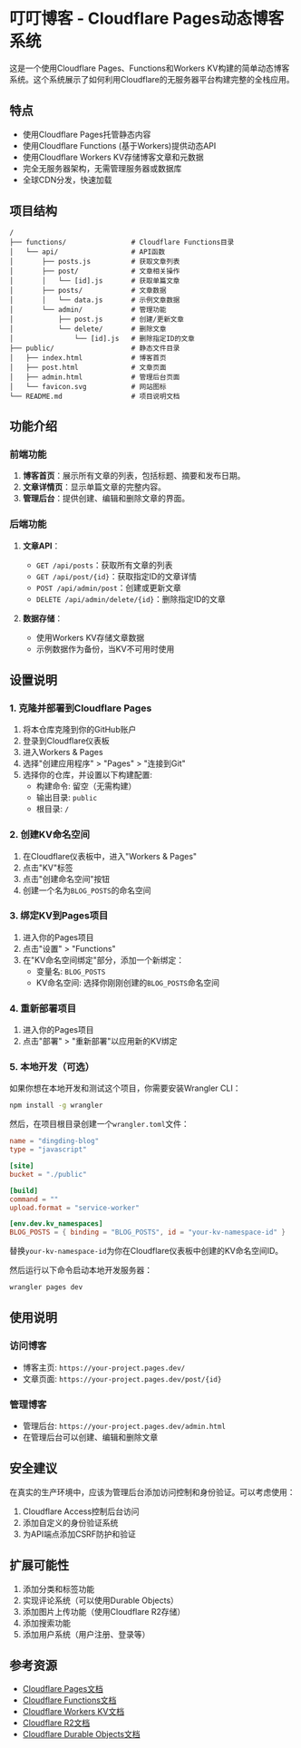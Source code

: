 # 叮叮博客 - Cloudflare Pages动态博客系统

这是一个使用Cloudflare Pages、Functions和Workers KV构建的简单动态博客系统。这个系统展示了如何利用Cloudflare的无服务器平台构建完整的全栈应用。

## 特点

- 使用Cloudflare Pages托管静态内容
- 使用Cloudflare Functions (基于Workers)提供动态API
- 使用Cloudflare Workers KV存储博客文章和元数据
- 完全无服务器架构，无需管理服务器或数据库
- 全球CDN分发，快速加载

## 项目结构

```
/
├── functions/                # Cloudflare Functions目录
│   └── api/                  # API函数
│       ├── posts.js          # 获取文章列表
│       ├── post/             # 文章相关操作
│       │   └── [id].js       # 获取单篇文章
│       ├── posts/            # 文章数据
│       │   └── data.js       # 示例文章数据
│       └── admin/            # 管理功能
│           ├── post.js       # 创建/更新文章
│           └── delete/       # 删除文章
│               └── [id].js   # 删除指定ID的文章
├── public/                   # 静态文件目录
│   ├── index.html            # 博客首页
│   ├── post.html             # 文章页面
│   ├── admin.html            # 管理后台页面
│   └── favicon.svg           # 网站图标
└── README.md                 # 项目说明文档
```

## 功能介绍

### 前端功能

1. **博客首页**：展示所有文章的列表，包括标题、摘要和发布日期。
2. **文章详情页**：显示单篇文章的完整内容。
3. **管理后台**：提供创建、编辑和删除文章的界面。

### 后端功能

1. **文章API**：
   - `GET /api/posts`：获取所有文章的列表
   - `GET /api/post/{id}`：获取指定ID的文章详情
   - `POST /api/admin/post`：创建或更新文章
   - `DELETE /api/admin/delete/{id}`：删除指定ID的文章

2. **数据存储**：
   - 使用Workers KV存储文章数据
   - 示例数据作为备份，当KV不可用时使用

## 设置说明

### 1. 克隆并部署到Cloudflare Pages

1. 将本仓库克隆到你的GitHub账户
2. 登录到Cloudflare仪表板
3. 进入Workers & Pages
4. 选择"创建应用程序" > "Pages" > "连接到Git"
5. 选择你的仓库，并设置以下构建配置:
   - 构建命令: 留空（无需构建）
   - 输出目录: `public`
   - 根目录: `/`

### 2. 创建KV命名空间

1. 在Cloudflare仪表板中，进入"Workers & Pages"
2. 点击"KV"标签
3. 点击"创建命名空间"按钮
4. 创建一个名为`BLOG_POSTS`的命名空间

### 3. 绑定KV到Pages项目

1. 进入你的Pages项目
2. 点击"设置" > "Functions"
3. 在"KV命名空间绑定"部分，添加一个新绑定：
   - 变量名: `BLOG_POSTS`
   - KV命名空间: 选择你刚刚创建的`BLOG_POSTS`命名空间

### 4. 重新部署项目

1. 进入你的Pages项目
2. 点击"部署" > "重新部署"以应用新的KV绑定

### 5. 本地开发（可选）

如果你想在本地开发和测试这个项目，你需要安装Wrangler CLI：

```bash
npm install -g wrangler
```

然后，在项目根目录创建一个`wrangler.toml`文件：

```toml
name = "dingding-blog"
type = "javascript"

[site]
bucket = "./public"

[build]
command = ""
upload.format = "service-worker"

[env.dev.kv_namespaces]
BLOG_POSTS = { binding = "BLOG_POSTS", id = "your-kv-namespace-id" }
```

替换`your-kv-namespace-id`为你在Cloudflare仪表板中创建的KV命名空间ID。

然后运行以下命令启动本地开发服务器：

```bash
wrangler pages dev
```

## 使用说明

### 访问博客

- 博客主页: `https://your-project.pages.dev/`
- 文章页面: `https://your-project.pages.dev/post/{id}`

### 管理博客

- 管理后台: `https://your-project.pages.dev/admin.html`
- 在管理后台可以创建、编辑和删除文章

## 安全建议

在真实的生产环境中，应该为管理后台添加访问控制和身份验证。可以考虑使用：

1. Cloudflare Access控制后台访问
2. 添加自定义的身份验证系统
3. 为API端点添加CSRF防护和验证

## 扩展可能性

1. 添加分类和标签功能
2. 实现评论系统（可以使用Durable Objects）
3. 添加图片上传功能（使用Cloudflare R2存储）
4. 添加搜索功能
5. 添加用户系统（用户注册、登录等）

## 参考资源

- [Cloudflare Pages文档](https://developers.cloudflare.com/pages/)
- [Cloudflare Functions文档](https://developers.cloudflare.com/pages/functions/)
- [Cloudflare Workers KV文档](https://developers.cloudflare.com/workers/runtime-apis/kv/)
- [Cloudflare R2文档](https://developers.cloudflare.com/r2/)
- [Cloudflare Durable Objects文档](https://developers.cloudflare.com/workers/runtime-apis/durable-objects/) 